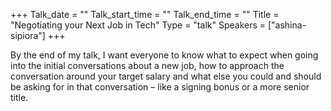 +++
Talk_date = ""
Talk_start_time = ""
Talk_end_time = ""
Title = "Negotiating your Next Job in Tech"
Type = "talk"
Speakers = ["ashina-sipiora"]
+++

By the end of my talk, I want everyone to know what to expect when going into the initial conversations about a new job, how to approach the conversation around your target salary and what else you could and should be asking for in that conversation – like a signing bonus or a more senior title.
